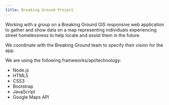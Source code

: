 ```yaml
---
title: Breaking Ground Project
---
```


Working with a group on a Breaking Ground GIS responsive web application to gather and show data on a map representing individuals experiencing street homelessness to help locate and assist them in the future.

We coordinate with the Breaking Ground team to specify their vision for the app.

We are using the following frameworks/api/technology:
- Node.js
- HTML5
- CSS3
- Bootstrap
- JavaScript
- Google Maps API
